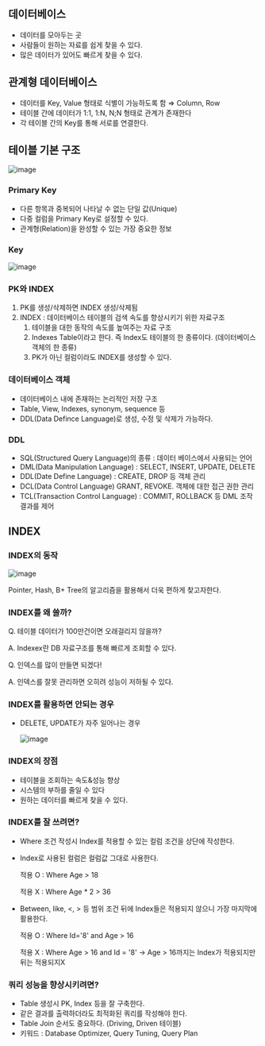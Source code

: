 ## 데이터베이스

- 데이터를 모아두는 곳
- 사람들이 원하는 자료를 쉽게 찾을 수 있다.
- 많은 데이터가 있어도 빠르게 찾을 수 있다.

## 관계형 데이터베이스

- 데이터를 Key, Value 형태로 식별이 가능하도록 함 ⇒ Column, Row
- 테이블 간에 데이터가 1:1, 1:N, N;N 형태로 관계가 존재한다
- 각 테이블 간의 Key를 통해 서로를 연결한다.

## 테이블 기본 구조

![image](https://user-images.githubusercontent.com/26705587/134788758-240d6b23-9519-41a6-a50c-7e5df6c600cd.png)

### Primary Key

- 다른 항목과 중복되어 나타날 수 없는 단일 값(Unique)
- 다중 컬럼을 Primary Key로 설정할 수 있다.
- 관계형(Relation)을 완성할 수 있는 가장 중요한 정보

### Key

![image](https://user-images.githubusercontent.com/26705587/134788761-8af1a038-5891-4d02-9110-526009fc90df.png)

### PK와 INDEX

1. PK를 생성/삭제하면 INDEX 생성/삭제됨
2. INDEX : 데이터베이스 테이블의 검색 속도를 향상시키기 위한 자료구조
   1. 테이블을 대한 동작의 속도를 높여주는 자료 구조
   2. Indexes Table이라고 한다. 즉 Index도 테이블의 한 종류이다. (데이터베이스 객체의 한 종류)
   3. PK가 아닌 컬럼이라도 INDEX를 생성할 수 있다.

### 데이터베이스 객체

- 데이터베이스 내에 존재하는 논리적인 저장 구조
- Table, View, Indexes, synonym, sequence 등
- DDL(Data Defince Language)로 생성, 수정 및 삭제가 가능하다.

### DDL

- SQL(Structured Query Language)의 종류 : 데이터 베이스에서 사용되는 언어
- DML(Data Manipulation Language) : SELECT, INSERT, UPDATE, DELETE
- DDL(Date Define Language) : CREATE, DROP 등 객체 관리
- DCL(Data Control Language) GRANT, REVOKE. 객체에 대한 접근 권한 관리
- TCL(Transaction Control Language) : COMMIT, ROLLBACK 등 DML 조작 결과를 제어

## INDEX

### INDEX의 동작

![image](https://user-images.githubusercontent.com/26705587/134788774-6f9b464f-139f-4c46-b9c4-54dea497341d.png)

Pointer, Hash, B+ Tree의 알고리즘을 활용해서 더욱 편하게 찾고자한다.

### INDEX를 왜 쓸까?

Q. 테이블 데이터가 100만건이면 오래걸리지 않을까?

A. Indexex란 DB 자료구조를 통해 빠르게 조회할 수 있다.

Q. 인덱스를 많이 만들면 되겠다!

A. 인덱스를 잘못 관리하면 오히려 성능이 저하될 수 있다.

### INDEX를 활용하면 안되는 경우

- DELETE, UPDATE가 자주 일어나는 경우

  ![image](https://user-images.githubusercontent.com/26705587/134788781-29d3b2f6-0e86-4213-a113-770729becfce.png)

### INDEX의 장점

- 테이블을 조회하는 속도&성능 향상
- 시스템의 부하를 줄일 수 있다
- 원하는 데이터를 빠르게 찾을 수 있다.

### INDEX를 잘 쓰려면?

- Where 조건 작성시 Index를 적용할 수 있는 컬럼 조건을 상단에 작성한다.

- Index로 사용된 컬럼은 컬럼값 그대로 사용한다.

  적용 O : Where Age > 18

  적용 X : Where Age * 2 > 36

- Between, like, <, > 등 범위 조건 뒤에 Index들은 적용되지 않으니 가장 마지막에 활용한다.

  적용 O : Where Id='8' and Age > 16

  적용 X : Where Age > 16 and Id = '8' → Age > 16까지는 Index가 적용되지만 뒤는 적용되지X

### 쿼리 성능을 향상시키려면?

- Table 생성시 PK, Index 등을 잘 구축한다.
- 같은 결과를 출력하더라도 최적화된 쿼리를 작성해야 한다.
- Table Join 순서도 중요하다. (Driving, Driven 테이블)
- 키워드 : Database Optimizer, Query Tuning, Query Plan